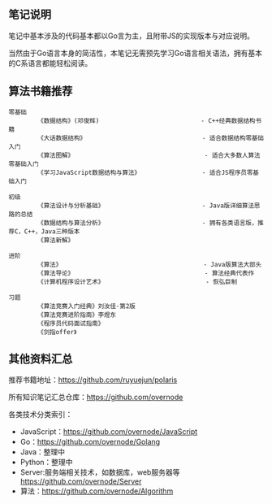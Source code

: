 ## 笔记说明 

笔记中基本涉及的代码基本都以Go言为主，且附带JS的实现版本与对应说明。

当然由于Go语言本身的简洁性，本笔记无需预先学习Go语言相关语法，拥有基本的C系语言都能轻松阅读。

## 算法书籍推荐

```
零基础
        《数据结构》(邓俊辉)                            - C++经典数据结构书籍
        《大话数据结构》                                - 适合数据结构零基础入门 
        《算法图解》                                    - 适合大多数人算法零基础入门
        《学习JavaScript数据结构与算法》                 - 适合JS程序员零基础入门     

初级
        《算法设计与分析基础》                           - Java版详细算法思路的总结
        《数据结构与算法分析》                           - 拥有各类语言版，推荐C，C++，Java三种版本
        《算法新解》

进阶
        《算法》                                       - Java版算法大部头
        《算法导论》                                    - 算法经典代表作
        《计算机程序设计艺术》                            - 恢弘巨制 

习题
        《算法竞赛入门经典》刘汝佳·第2版
        《算法竞赛进阶指南》李煜东 
        《程序员代码面试指南》
        《剑指offer》
```

## 其他资料汇总

推荐书籍地址：https://github.com/ruyuejun/polaris  

所有知识笔记汇总仓库：https://github.com/overnode   

各类技术分类索引：  
- JavaScript：https://github.com/overnode/JavaScript
- Go：https://github.com/overnode/Golang
- Java：整理中
- Python：整理中
- Server:服务端相关技术，如数据库，web服务器等 https://github.com/overnode/Server
- 算法：https://github.com/overnode/Algorithm
